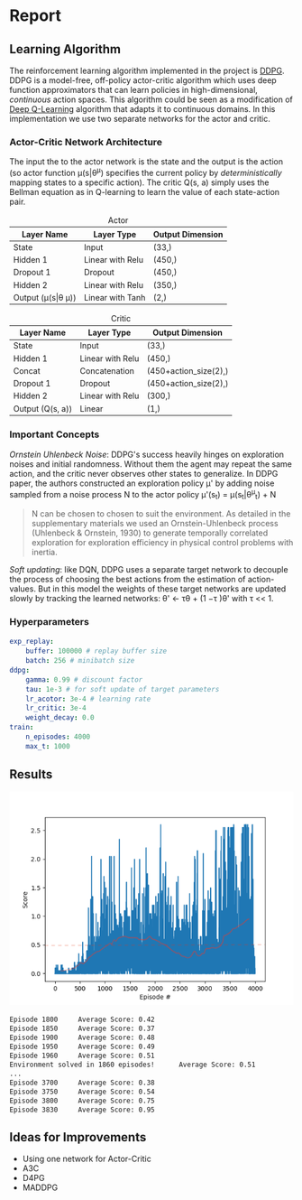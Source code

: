 # Report

## Learning Algorithm
The reinforcement learning algorithm implemented in the project is [DDPG](https://arxiv.org/pdf/1509.02971.pdf). 
DDPG is a model-free, off-policy actor-critic algorithm which uses deep function approximators
that can learn policies in high-dimensional, _continuous_ action spaces. This algorithm could be seen as a modification of [Deep Q-Learning](https://arxiv.org/pdf/1509.06461.pdf) algorithm that adapts it to continuous domains.
In this implementation we use two separate networks for the actor and critic.


### Actor-Critic Network Architecture
The input the to the actor network is the state and the output is the action (so actor function µ(s|θ<sup>µ</sup>) specifies the current policy by _deterministically_ mapping states to a specific action). The critic Q(s, a) simply uses the Bellman equation as in Q-learning to learn the value of each state-action pair.


<table>
    <thead>
        <tr>
            <td colspan=4, align="center">Actor</td>
        </tr>
    </thead>
    <thead>
        <tr>
            <th>Layer Name</th>
            <th>Layer Type</th>
            <th>Output Dimension</th>
        </tr>
    </thead>
    <tbody>
        <tr>
            <td >State</td>
            <td >Input</td>
            <td>(33,)</td>
        </tr>
        <tr>
            <td >Hidden 1</td>
            <td >Linear with Relu</td>
            <td>(450,)</td>
        </tr>
        <tr>
            <td >Dropout 1</td>
            <td >Dropout</td>
            <td>(450,)</td>
        </tr>
        <tr>
            <td >Hidden 2</td>
            <td >Linear with Relu</td>
            <td>(350,)</td>
        </tr>
        <tr>
            <td >Output (µ(s|θ µ)) </td>
            <td >Linear with Tanh</td>
            <td>(2,)</td>
        </tr>
    </tbody>
</table>


<table>
    <thead>
        <tr>
            <td colspan=4, align="center">Critic</td>
        </tr>
    </thead>
    <thead>
        <tr>
            <th>Layer Name</th>
            <th>Layer Type</th>
            <th>Output Dimension</th>
        </tr>
    </thead>
    <tbody>
        <tr>
            <td >State</td>
            <td >Input</td>
            <td>(33,)</td>
        </tr>
        <tr>
            <td >Hidden 1</td>
            <td >Linear with Relu</td>
            <td>(450,)</td>
        </tr>
        <tr>
            <td >Concat</td>
            <td >Concatenation</td>
            <td>(450+action_size(2),)</td>
        </tr>
        <tr>
            <td >Dropout 1</td>
            <td >Dropout</td>
            <td>(450+action_size(2),)</td>
        </tr>
        <tr>
            <td >Hidden 2</td>
            <td >Linear with Relu</td>
            <td>(300,)</td>
        </tr>
        <tr>
            <td > Output (Q(s, a)) </td>
            <td >Linear</td>
            <td>(1,)</td>
        </tr>
    </tbody>
</table>

### Important Concepts
*Ornstein Uhlenbeck Noise*: DDPG's success heavily hinges on exploration noises and initial randomness. Without them the agent may repeat the same action, and the critic never observes other states to generalize. In DDPG paper, the authors constructed an exploration policy µ' by adding noise sampled from a noise process N to the actor policy
µ'(s<sub>t</sub>) = µ(s<sub>t</sub>|θ<sup>µ</sup><sub>t</sub>) + N


> N can be chosen to chosen to suit the environment. As detailed in the supplementary materials we
used an Ornstein-Uhlenbeck process (Uhlenbeck & Ornstein, 1930) to generate temporally correlated
exploration for exploration efficiency in physical control problems with inertia.

*Soft updating*: like DQN, DDPG uses a separate target network to decouple the process of choosing the best actions from the estimation of action-values. But in this model the weights of these target networks are updated slowly by tracking the learned networks: θ' ← τθ + (1 −τ )θ' with τ << 1.
### Hyperparameters
```yaml
exp_replay:
    buffer: 100000 # replay buffer size
    batch: 256 # minibatch size
ddpg:
    gamma: 0.99 # discount factor
    tau: 1e-3 # for soft update of target parameters
    lr_acotor: 3e-4 # learning rate
    lr_critic: 3e-4
    weight_decay: 0.0
train:
    n_episodes: 4000
    max_t: 1000
```

## Results
![](images/results.png)
```
Episode 1800     Average Score: 0.42
Episode 1850     Average Score: 0.37
Episode 1900     Average Score: 0.48
Episode 1950     Average Score: 0.49
Episode 1960     Average Score: 0.51
Environment solved in 1860 episodes!      Average Score: 0.51
...
Episode 3700     Average Score: 0.38
Episode 3750     Average Score: 0.54
Episode 3800     Average Score: 0.75
Episode 3830     Average Score: 0.95
```
## Ideas for Improvements

- Using one network for Actor-Critic
- A3C
- D4PG
- MADDPG
    

